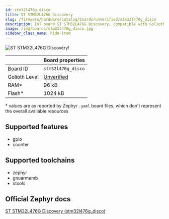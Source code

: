 ```yaml
---
id: stm32l476g_disco
title: ST STM32L476G Discovery
slug: /firmware/hardware/catalog/boards/unverified/stm32l476g_disco
description: IoT board ST STM32L476G Discovery, compatible with Golioth at unverified level.
image: /img/boards/stm32l476g_disco.jpg
sidebar_class_name: hide-item
---
```


[//]: # (This is an auto-generated file, do not edit! Changes to it will be lost upon re-generation)

![ST STM32L476G Discovery!](/img/boards/stm32l476g_disco.jpg "ST STM32L476G Discovery")

|                | Board properties     |
| -------------  | -------------------- |
| Board ID       | `stm32l476g_disco` |
| Golioth Level  | [Unverified](/firmware/hardware#unverified-boards) |
| RAM*           | 96 kB |
| Flash*         | 1024 kB |

\* values are as reported by Zephyr `.yaml` board files, which don't represent the overall available resources



## Supported features

* gpio
* counter

## Supported toolchains

* zephyr
* gnuarmemb
* xtools

## Official Zephyr docs

[ST STM32L476G Discovery (stm32l476g_disco)](https://docs.zephyrproject.org/latest/boards/st/stm32l476g_disco/doc/index.html)

